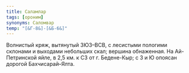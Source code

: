 ```yaml
---
title: Саламлар
tags: [ороним]
synonyms: Саломвар
temp: "[&Г-8&]-[&Б-6&]"
---
```


Волнистый кряж, вытянутый ЗЮЗ–ВСВ, с лесистыми пологими склонами и выходами
небольших скал; вершина обнаженная. На Ай-Петринской яйле, в 2,5 км. к СЗ от г.
Бедене-Кыр; с З и Ю опоясан дорогой Бахчисарай–Ялта.
